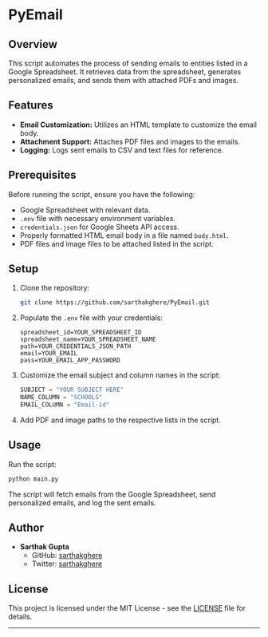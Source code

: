 # PyEmail

## Overview

This script automates the process of sending emails to entities listed in a Google Spreadsheet. It retrieves data from the spreadsheet, generates personalized emails, and sends them with attached PDFs and images.

## Features

- **Email Customization:** Utilizes an HTML template to customize the email body.
- **Attachment Support:** Attaches PDF files and images to the emails.
- **Logging:** Logs sent emails to CSV and text files for reference.

## Prerequisites

Before running the script, ensure you have the following:

- Google Spreadsheet with relevant data.
- `.env` file with necessary environment variables.
- `credentials.json` for Google Sheets API access.
- Properly formatted HTML email body in a file named `body.html`.
- PDF files and image files to be attached listed in the script.

## Setup

1. Clone the repository:

   ```bash
   git clone https://github.com/sarthakghere/PyEmail.git
   ```

2. Populate the `.env` file with your credentials:

   ```
   spreadsheet_id=YOUR_SPREADSHEET_ID
   spreadsheet_name=YOUR_SPREADSHEET_NAME
   path=YOUR_CREDENTIALS_JSON_PATH
   email=YOUR_EMAIL
   pass=YOUR_EMAIL_APP_PASSWORD
   ```

3. Customize the email subject and column names in the script:

   ```python
   SUBJECT = "YOUR SUBJECT HERE"
   NAME_COLUMN = "SCHOOLS"
   EMAIL_COLUMN = "Email-id"
   ```

4. Add PDF and image paths to the respective lists in the script.

## Usage

Run the script:

```bash
python main.py
```

The script will fetch emails from the Google Spreadsheet, send personalized emails, and log the sent emails.

## Author

- **Sarthak Gupta**
  - GitHub: [sarthakghere](https://github.com/sarthakghere)
  - Twitter: [sarthakghere](https://twitter.com/sarthakghere)

## License

This project is licensed under the MIT License - see the [LICENSE](LICENSE) file for details.

--- 
